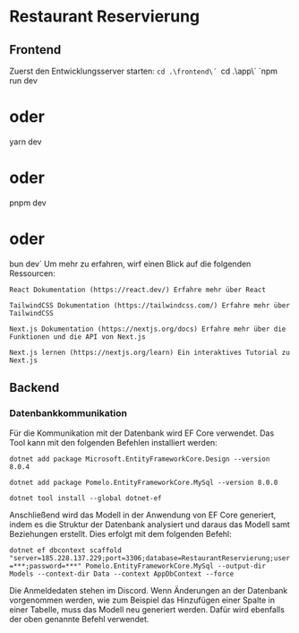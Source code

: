 # Restaurant Reservierung

## Frontend
Zuerst den Entwicklungsserver starten:
`cd .\frontend\´
`cd .\app\´
`npm run dev
# oder
yarn dev
# oder
pnpm dev
# oder
bun dev´
Um mehr zu erfahren, wirf einen Blick auf die folgenden Ressourcen:

    React Dokumentation (https://react.dev/) Erfahre mehr über React

    TailwindCSS Dokumentation (https://tailwindcss.com/) Erfahre mehr über TailwindCSS

    Next.js Dokumentation (https://nextjs.org/docs) Erfahre mehr über die Funktionen und die API von Next.js

    Next.js lernen (https://nextjs.org/learn) Ein interaktives Tutorial zu Next.js

## Backend

### Datenbankkommunikation

Für die Kommunikation mit der Datenbank wird EF Core verwendet. Das Tool kann mit den folgenden Befehlen installiert werden:


`dotnet add package Microsoft.EntityFrameworkCore.Design --version 8.0.4`

`dotnet add package Pomelo.EntityFrameworkCore.MySql --version 8.0.0`

`dotnet tool install --global dotnet-ef`

Anschließend wird das Modell in der Anwendung von EF Core generiert, indem es die Struktur der Datenbank analysiert und daraus das Modell samt Beziehungen erstellt. Dies erfolgt mit dem folgenden Befehl:

`dotnet ef dbcontext scaffold "server=185.228.137.229;port=3306;database=RestaurantReservierung;user=***;password=***" Pomelo.EntityFrameworkCore.MySql --output-dir Models --context-dir Data --context AppDbContext --force`

Die Anmeldedaten stehen im Discord.
Wenn Änderungen an der Datenbank vorgenommen werden, wie zum Beispiel das Hinzufügen einer Spalte in einer Tabelle, muss das Modell neu generiert werden. Dafür wird ebenfalls der oben genannte Befehl verwendet.

